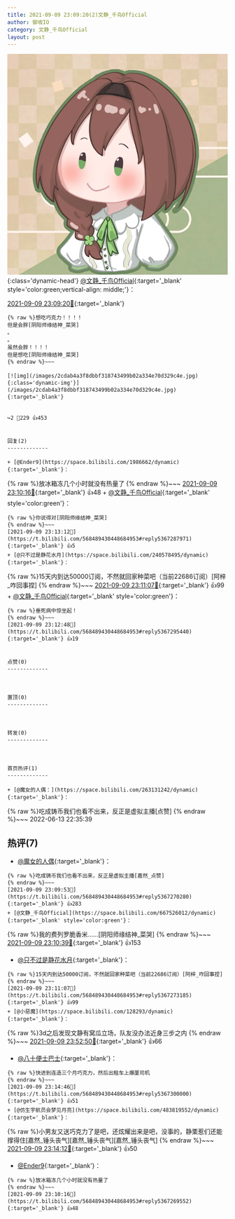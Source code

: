 ```yaml
---
title: 2021-09-09 23:09:20(2)文静_千鸟Official
author: 御坂IO
category: 文静_千鸟Official
layout: post
---
```


![img](/images/ac7482ed1b9a7f203dc68c0c4a77c488a27b108a.jpg){:class='dynamic-head'}
[@文静_千鸟Official](https://space.bilibili.com/667526012/dynamic){:target='_blank' style='color:green;vertical-align: middle;'}：

[2021-09-09 23:09:20🔗](https://t.bilibili.com/568489430448684953){:target='_blank'}

~~~
{% raw %}想吃巧克力！！！！
但是会胖[阴阳师缘结神_菜哭]
。
。
虽然会胖！！！！
但是想吃[阴阳师缘结神_菜哭]
{% endraw %}~~~

[![img](/images/2cdab4a3f8dbbf318743499b02a334e70d329c4e.jpg){:class='dynamic-img'}](/images/2cdab4a3f8dbbf318743499b02a334e70d329c4e.jpg){:target='_blank'}


↪️2 💬229 👍453


回复(2)
-------------

+ [@Ender9](https://space.bilibili.com/1986662/dynamic){:target='_blank'}：
~~~
{% raw %}放冰箱冻几个小时就没有热量了
{% endraw %}~~~
[2021-09-09 23:10:16🔗](https://t.bilibili.com/568489430448684953#reply5367269552){:target='_blank'} 👍48
    + [@文静_千鸟Official](https://space.bilibili.com/667526012/dynamic){:target='_blank' style='color:green'}：
~~~
{% raw %}你说得对[阴阳师缘结神_菜哭]
{% endraw %}~~~
[2021-09-09 23:13:12🔗](https://t.bilibili.com/568489430448684953#reply5367287971){:target='_blank'} 👍5
+ [@只不过是静花水月](https://space.bilibili.com/240578495/dynamic){:target='_blank'}：
~~~
{% raw %}15天内到达50000订阅，不然就回家种菜吧（当前22686订阅）[阿梓_咋回事捏]
{% endraw %}~~~
[2021-09-09 23:11:07🔗](https://t.bilibili.com/568489430448684953#reply5367273185){:target='_blank'} 👍99
    + [@文静_千鸟Official](https://space.bilibili.com/667526012/dynamic){:target='_blank' style='color:green'}：
~~~
{% raw %}垂死病中惊坐起！
{% endraw %}~~~
[2021-09-09 23:12:48🔗](https://t.bilibili.com/568489430448684953#reply5367295440){:target='_blank'} 👍19


点赞(0)
-------------



置顶(0)
-------------



转发(0)
-------------



首页热评(1)
-------------

+ [@魔女的人偶：](https://space.bilibili.com/263131242/dynamic){:target='_blank'}：
~~~
{% raw %}吃成铸币我们也看不出来，反正是虚拟主播[点赞]
{% endraw %}~~~
2022-06-13 22:35:39


热评(7)
-------------

+ [@魔女的人偶](https://space.bilibili.com/263131242/dynamic){:target='_blank'}：
~~~
{% raw %}吃成铸币我们也看不出来，反正是虚拟主播[嘉然_点赞]
{% endraw %}~~~
[2021-09-09 23:09:53🔗](https://t.bilibili.com/568489430448684953#reply5367270280){:target='_blank'} 👍283
+ [@文静_千鸟Official](https://space.bilibili.com/667526012/dynamic){:target='_blank' style='color:green'}：
~~~
{% raw %}我的费列罗脆香米……[阴阳师缘结神_菜哭]
{% endraw %}~~~
[2021-09-09 23:10:39🔗](https://t.bilibili.com/568489430448684953#reply5367272085){:target='_blank'} 👍153
+ [@只不过是静花水月](https://space.bilibili.com/240578495/dynamic){:target='_blank'}：
~~~
{% raw %}15天内到达50000订阅，不然就回家种菜吧（当前22686订阅）[阿梓_咋回事捏]
{% endraw %}~~~
[2021-09-09 23:11:07🔗](https://t.bilibili.com/568489430448684953#reply5367273185){:target='_blank'} 👍99
+ [@小惡魔](https://space.bilibili.com/128293/dynamic){:target='_blank'}：
~~~
{% raw %}3d之后发现文静有窝瓜立场，队友没办法近身三步之内
{% endraw %}~~~
[2021-09-09 23:52:50🔗](https://t.bilibili.com/568489430448684953#reply5367555114){:target='_blank'} 👍66
+ [@八十便士巴士](https://space.bilibili.com/77076950/dynamic){:target='_blank'}：
~~~
{% raw %}快进到连造三个月巧克力，然后出租车上爆厦司机
{% endraw %}~~~
[2021-09-09 23:14:46🔗](https://t.bilibili.com/568489430448684953#reply5367300000){:target='_blank'} 👍51
+ [@仿生宇航员会梦见月亮](https://space.bilibili.com/483819552/dynamic){:target='_blank'}：
~~~
{% raw %}小男友又送巧克力了是吧，还炫耀出来是吧，没事的，静栗惹们还能撑得住[嘉然_锤头丧气][嘉然_锤头丧气][嘉然_锤头丧气]
{% endraw %}~~~
[2021-09-09 23:14:12🔗](https://t.bilibili.com/568489430448684953#reply5367300325){:target='_blank'} 👍50
+ [@Ender9](https://space.bilibili.com/1986662/dynamic){:target='_blank'}：
~~~
{% raw %}放冰箱冻几个小时就没有热量了
{% endraw %}~~~
[2021-09-09 23:10:16🔗](https://t.bilibili.com/568489430448684953#reply5367269552){:target='_blank'} 👍48


